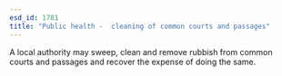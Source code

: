 ```yaml
---
esd_id: 1781
title: "Public health -  cleaning of common courts and passages"
---
```


A local authority may sweep, clean and remove rubbish from common courts and passages and recover the expense of doing the same.

